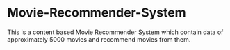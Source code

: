 # Movie-Recommender-System

This is a content based Movie Recommender System which contain data of approximately 5000 movies and recommend movies from them. 
